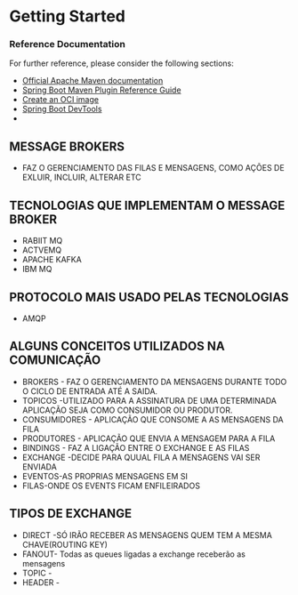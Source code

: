# Getting Started

### Reference Documentation
For further reference, please consider the following sections:

* [Official Apache Maven documentation](https://maven.apache.org/guides/index.html)
* [Spring Boot Maven Plugin Reference Guide](https://docs.spring.io/spring-boot/docs/2.5.5/maven-plugin/reference/html/)
* [Create an OCI image](https://docs.spring.io/spring-boot/docs/2.5.5/maven-plugin/reference/html/#build-image)
* [Spring Boot DevTools](https://docs.spring.io/spring-boot/docs/2.5.5/reference/htmlsingle/#using-boot-devtools)
* 

## MESSAGE BROKERS
* FAZ O GERENCIAMENTO DAS FILAS E MENSAGENS, COMO AÇÕES DE EXLUIR, INCLUIR, ALTERAR ETC

## TECNOLOGIAS QUE IMPLEMENTAM O MESSAGE BROKER
* RABIIT MQ
* ACTVEMQ
* APACHE KAFKA
* IBM MQ

## PROTOCOLO MAIS USADO PELAS TECNOLOGIAS
* AMQP

## ALGUNS CONCEITOS UTILIZADOS NA COMUNICAÇÃO
* BROKERS - FAZ O GERENCIAMENTO DA MENSAGENS DURANTE TODO O CICLO DE ENTRADA ATÉ A SAIDA.
* TOPICOS  -UTILIZADO PARA A ASSINATURA DE UMA DETERMINADA APLICAÇÃO SEJA COMO CONSUMIDOR OU PRODUTOR. 
* CONSUMIDORES - APLICAÇÃO QUE CONSOME A AS MENSAGENS DA FILA
* PRODUTORES - APLICAÇÃO QUE ENVIA A MENSAGEM PARA A FILA
* BINDINGS - FAZ A LIGAÇÃO ENTRE O EXCHANGE E AS FILAS
* EXCHANGE  -DECIDE PARA QUUAL FILA A MENSAGENS VAI SER ENVIADA
* EVENTOS-AS PROPRIAS MENSAGENS EM SI
* FILAS-ONDE OS EVENTS FICAM ENFILEIRADOS

## TIPOS DE EXCHANGE
* DIRECT  -SÓ IRÃO RECEBER AS MENSAGENS QUEM TEM A MESMA CHAVE(ROUTING KEY)
* FANOUT- Todas as queues ligadas a exchange receberão as mensagens
* TOPIC - 
* HEADER -
